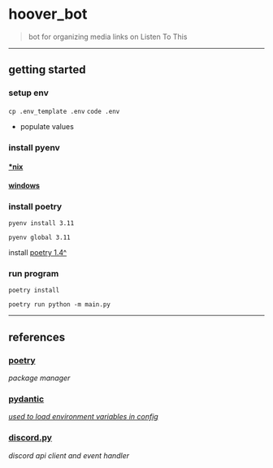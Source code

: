 # hoover_bot

> bot for organizing media links on Listen To This

___

## getting started

### setup env

`cp .env_template .env`
`code .env`

- populate values

### install pyenv

#### [*nix](https://github.com/pyenv/pyenv)

#### [windows](https://github.com/pyenv-win/pyenv-win)

### install poetry

`pyenv install 3.11`

`pyenv global 3.11`

install [poetry 1.4^](https://python-poetry.org/docs/)

### run program

`poetry install`

`poetry run python -m main.py`

___

## references

### [poetry](https://python-poetry.org/)

*package manager*

### [pydantic](https://docs.pydantic.dev/)

*[used to load environment variables in config](https://docs.pydantic.dev/usage/settings/#dotenv-env-support)*

### [discord.py](https://discordpy.readthedocs.io/en/stable/)

*discord api client and event handler*